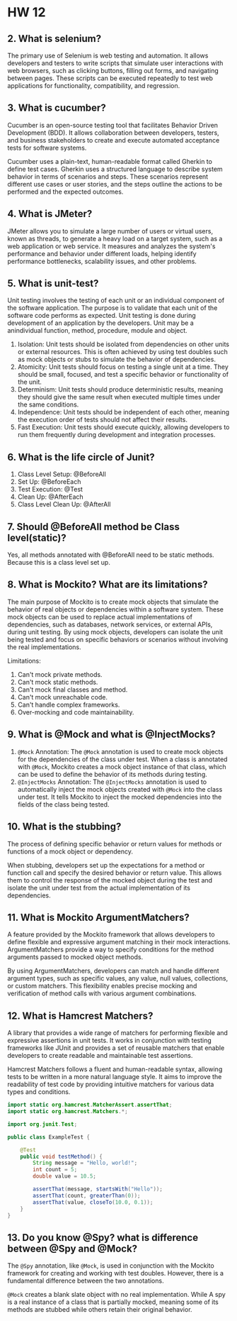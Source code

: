 # HW 12

## 2. What is selenium?

The primary use of Selenium is web testing and automation. It allows developers and testers to write scripts that simulate user interactions with web browsers, such as clicking buttons, filling out forms, and navigating between pages. These scripts can be executed repeatedly to test web applications for functionality, compatibility, and regression.

## 3. What is cucumber?

Cucumber is an open-source testing tool that facilitates Behavior Driven Development (BDD). It allows collaboration between developers, testers, and business stakeholders to create and execute automated acceptance tests for software systems.

Cucumber uses a plain-text, human-readable format called Gherkin to define test cases. Gherkin uses a structured language to describe system behavior in terms of scenarios and steps. These scenarios represent different use cases or user stories, and the steps outline the actions to be performed and the expected outcomes.

## 4. What is JMeter?

JMeter allows you to simulate a large number of users or virtual users, known as threads, to generate a heavy load on a target system, such as a web application or web service. It measures and analyzes the system's performance and behavior under different loads, helping identify performance bottlenecks, scalability issues, and other problems.

## 5. What is unit-test?

Unit testing involves the testing of each unit or an individual component of the software application. The purpose is to validate that each unit of the software code performs as expected. Unit testing is done during development of an application by the developers. Unit may be a anindividual function, method, procedure, module and object.

1. Isolation: Unit tests should be isolated from dependencies on other units or external resources. This is often achieved by using test doubles such as mock objects or stubs to simulate the behavior of dependencies.
2. Atomicity: Unit tests should focus on testing a single unit at a time. They should be small, focused, and test a specific behavior or functionality of the unit.
3. Determinism: Unit tests should produce deterministic results, meaning they should give the same result when executed multiple times under the same conditions.
4. Independence: Unit tests should be independent of each other, meaning the execution order of tests should not affect their results.
5. Fast Execution: Unit tests should execute quickly, allowing developers to run them frequently during development and integration processes.

## 6. What is the life circle of Junit?

1. Class Level Setup: @BeforeAll
2. Set Up: @BeforeEach
3. Test Execution: @Test
4. Clean Up: @AfterEach
5. Class Level Clean Up: @AfterAll

## 7. Should @BeforeAll method be Class level(static)?

Yes, all methods annotated with @BeforeAll need to be static methods. Because this is a class level set up.

## 8. What is Mockito? What are its limitations?

The main purpose of Mockito is to create mock objects that simulate the behavior of real objects or dependencies within a software system. These mock objects can be used to replace actual implementations of dependencies, such as databases, network services, or external APIs, during unit testing. By using mock objects, developers can isolate the unit being tested and focus on specific behaviors or scenarios without involving the real implementations.

Limitations:

1. Can't mock private methods.
2. Can't mock static methods.
3. Can't mock final classes and method.
4. Can't mock unreachable code.
5. Can't handle complex frameworks.
6. Over-mocking and code maintainability.

## 9. What is @Mock and what is @InjectMocks?

1. `@Mock` Annotation: The `@Mock` annotation is used to create mock objects for the dependencies of the class under test. When a class is annotated with `@Mock`, Mockito creates a mock object instance of that class, which can be used to define the behavior of its methods during testing.
2. `@InjectMocks` Annotation: The `@InjectMocks` annotation is used to automatically inject the mock objects created with `@Mock` into the class under test. It tells Mockito to inject the mocked dependencies into the fields of the class being tested.

## 10. What is the stubbing?

The process of defining specific behavior or return values for methods or functions of a mock object or dependency.

When stubbing, developers set up the expectations for a method or function call and specify the desired behavior or return value. This allows them to control the response of the mocked object during the test and isolate the unit under test from the actual implementation of its dependencies.

## 11. What is Mockito ArgumentMatchers?

A feature provided by the Mockito framework that allows developers to define flexible and expressive argument matching in their mock interactions. ArgumentMatchers provide a way to specify conditions for the method arguments passed to mocked object methods.

By using ArgumentMatchers, developers can match and handle different argument types, such as specific values, any value, null values, collections, or custom matchers. This flexibility enables precise mocking and verification of method calls with various argument combinations.

## 12. What is Hamcrest Matchers?

A library that provides a wide range of matchers for performing flexible and expressive assertions in unit tests. It works in conjunction with testing frameworks like JUnit and provides a set of reusable matchers that enable developers to create readable and maintainable test assertions.

Hamcrest Matchers follows a fluent and human-readable syntax, allowing tests to be written in a more natural language style. It aims to improve the readability of test code by providing intuitive matchers for various data types and conditions.

```java
import static org.hamcrest.MatcherAssert.assertThat;
import static org.hamcrest.Matchers.*;

import org.junit.Test;

public class ExampleTest {

    @Test
    public void testMethod() {
        String message = "Hello, world!";
        int count = 5;
        double value = 10.5;

        assertThat(message, startsWith("Hello"));
        assertThat(count, greaterThan(0));
        assertThat(value, closeTo(10.0, 0.1));
    }
}

```

## 13. Do you know @Spy? what is difference between @Spy and @Mock?

The `@Spy` annotation, like `@Mock`, is used in conjunction with the Mockito framework for creating and working with test doubles. However, there is a fundamental difference between the two annotations.

 `@Mock` creates a blank slate object with no real implementation. While A spy is a real instance of a class that is partially mocked, meaning some of its methods are stubbed while others retain their original behavior. 